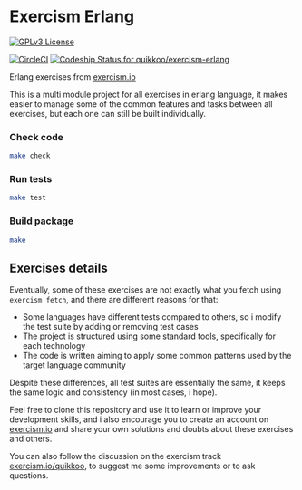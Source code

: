 Exercism Erlang
===============

[![GPLv3 License](http://img.shields.io/badge/license-GPLv3-blue.svg)](https://www.gnu.org/copyleft/gpl.html)

[![CircleCI](https://circleci.com/gh/quikkoo/exercism-erlang.svg?style=svg)](https://circleci.com/gh/quikkoo/exercism-erlang)
[![Codeship Status for quikkoo/exercism-erlang](https://app.codeship.com/projects/5396b3e0-6727-0134-674c-4a7e7d01af25/status?branch=master)](https://app.codeship.com/projects/176129)

Erlang exercises from [exercism.io](http://exercism.io/)

This is a multi module project for all exercises in erlang language,
it makes easier to manage some of the common features and tasks between all exercises,
but each one can still be built individually.

### Check code

```sh
make check
```

### Run tests

```sh
make test
```

### Build package

```sh
make
```


Exercises details
-----------------

Eventually, some of these exercises are not exactly what you fetch using 
`exercism fetch`, and there are different reasons for that:

- Some languages have different tests compared to others, 
  so i modify the test suite by adding or removing test cases
- The project is structured using some standard tools, 
  specifically for each technology
- The code is written aiming to apply some common patterns
  used by the target language community

Despite these differences, all test suites are essentially the same, it keeps 
the same logic and consistency (in most cases, i hope).

Feel free to clone this repository and use it to learn or improve your 
development skills, and i also encourage you to create an account on 
[exercism.io](http://exercism.io/)
and share your own solutions and doubts about these exercises and others.

You can also follow the discussion on the exercism track 
[exercism.io/quikkoo](http://exercism.io/quikkoo), 
to suggest me some improvements or to ask questions.
